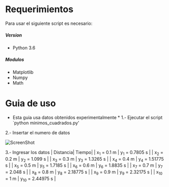 # Requerimientos
Para usar el siguiente script es necesario:
##### Version
- Python 3.6
##### Modulos
- Matplotlib
- Numpy
- Math

# Guia de uso
* Esta guia usa datos obtenidos experimentalmente *
1.- Ejecutar el script
`python minimos_cuadrados.py'

2.- Insertar el numero de datos

![ScreenShot](https://raw.github.com/index-0/Regresion/master/Images/1.png)

3.- Ingresar los datos
| Distancia| Tiempo|
| x<sub>1</sub> = 0.1 m | y<sub>1</sub> = 0.7805 s |
| x<sub>2</sub> = 0.2 m | y<sub>2</sub> = 1.099 s |
| x<sub>3</sub> = 0.3 m | y<sub>3</sub> = 1.3265 s |
| x<sub>4</sub> = 0.4 m | y<sub>4</sub> = 1.51775 s |
| x<sub>5</sub> = 0.5 m | y<sub>5</sub> = 1.7185 s |
| x<sub>6</sub> = 0.6 m | y<sub>6</sub> = 1.8835 s |
| x<sub>7</sub> = 0.7 m | y<sub>7</sub> = 2.048 s |
| x<sub>8</sub> = 0.8 m | y<sub>8</sub> = 2.18775 s |
| x<sub>9</sub> = 0.9 m | y<sub>9</sub> = 2.32175 s |
| x<sub>10</sub> = 1 m  | y<sub>10</sub> = 2.44975 s |
